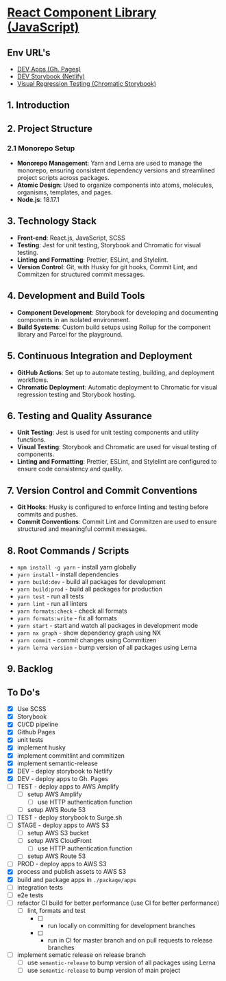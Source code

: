# [React Component Library (JavaScript)](https://paulalexserban.github.io/prj--reactjs-application-library/)

## Env URL's

-   [DEV Apps (Gh. Pages)](https://paulalexserban.github.io/prj--reactjs-application-library/)
-   [DEV Storybook (Netlify)](https://dev-prj-reactjs-component-lib.netlify.app)
-   [Visual Regression Testing (Chromatic Storybook)](https://www.chromatic.com/builds?appId=65377a1a1bdfa753f1c280b8)

## 1. Introduction

## 2. Project Structure

### 2.1 Monorepo Setup

-   **Monorepo Management**: Yarn and Lerna are used to manage the monorepo, ensuring consistent dependency versions and streamlined project scripts across packages.
-   **Atomic Design**: Used to organize components into atoms, molecules, organisms, templates, and pages.
-   **Node.js**: 18.17.1

## 3. Technology Stack

-   **Front-end**: React.js, JavaScript, SCSS
-   **Testing**: Jest for unit testing, Storybook and Chromatic for visual testing.
-   **Linting and Formatting**: Prettier, ESLint, and Stylelint.
-   **Version Control**: Git, with Husky for git hooks, Commit Lint, and Commitzen for structured commit messages.

## 4. Development and Build Tools

-   **Component Development**: Storybook for developing and documenting components in an isolated environment.
-   **Build Systems**: Custom build setups using Rollup for the component library and Parcel for the playground.

## 5. Continuous Integration and Deployment

-   **GitHub Actions**: Set up to automate testing, building, and deployment workflows.
-   **Chromatic Deployment**: Automatic deployment to Chromatic for visual regression testing and Storybook hosting.

## 6. Testing and Quality Assurance

-   **Unit Testing**: Jest is used for unit testing components and utility functions.
-   **Visual Testing**: Storybook and Chromatic are used for visual testing of components.
-   **Linting and Formatting**: Prettier, ESLint, and Stylelint are configured to ensure code consistency and quality.

## 7. Version Control and Commit Conventions

-   **Git Hooks**: Husky is configured to enforce linting and testing before commits and pushes.
-   **Commit Conventions**: Commit Lint and Commitzen are used to ensure structured and meaningful commit messages.

## 8. Root Commands / Scripts

-   `npm install -g yarn` - install yarn globally
-   `yarn install` - install dependencies
-   `yarn build:dev` - build all packages for development
-   `yarn build:prod` - build all packages for production
-   `yarn test` - run all tests
-   `yarn lint` - run all linters
-   `yarn formats:check` - check all formats
-   `yarn formats:write` - fix all formats
-   `yarn start` - start and watch all packages in development mode
-   `yarn nx graph` - show dependency graph using NX
-   `yarn commit` - commit changes using Commitizen
-   `yarn lerna version` - bump version of all packages using Lerna

## 9. Backlog

## To Do's

-   [x] Use SCSS
-   [x] Storybook
-   [x] CI/CD pipeline
-   [x] Github Pages
-   [x] unit tests
-   [x] implement husky
-   [x] implement commitlint and commitizen
-   [x] implement semantic-release
-   [x] DEV - deploy storybook to Netlify
-   [x] DEV - deploy apps to Gh. Pages
-   [ ] TEST - deploy apps to AWS Amplify
    -   [ ] setup AWS Amplify
        -   [ ] use HTTP authentication function
    -   [ ] setup AWS Route 53
-   [ ] TEST - deploy storybook to Surge.sh
-   [ ] STAGE - deploy apps to AWS S3
    -   [ ] setup AWS S3 bucket
    -   [ ] setup AWS CloudFront
        -   [ ] use HTTP authentication function
    -   [ ] setup AWS Route 53
-   [ ] PROD - deploy apps to AWS S3
-   [x] process and publish assets to AWS S3
-   [x] build and package apps in `./package/apps`
-   [ ] integration tests
-   [ ] e2e tests
-   [ ] refactor CI build for better performance (use CI for better performance)
    -   [ ] lint, formats and test
        -   [ ] -   run locally on committing for development branches
        -   [ ] -   run in CI for master branch and on pull requests to release branches
-   [ ] implement sematic release on release branch
    -   [ ] use `semantic-release` to bump version of all packages using Lerna
    -   [ ] use `semantic-release` to bump version of main project
